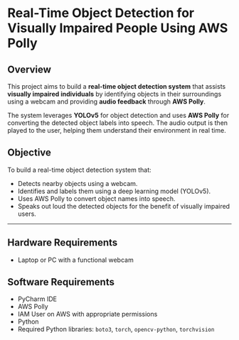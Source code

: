 # Real-Time Object Detection for Visually Impaired People Using AWS Polly

## Overview

This project aims to build a **real-time object detection system** that assists **visually impaired individuals** by identifying objects in their surroundings using a webcam and providing **audio feedback** through **AWS Polly**.

The system leverages **YOLOv5** for object detection and uses **AWS Polly** for converting the detected object labels into speech. The audio output is then played to the user, helping them understand their environment in real time.

## Objective

To build a real-time object detection system that:
- Detects nearby objects using a webcam.
- Identifies and labels them using a deep learning model (YOLOv5).
- Uses AWS Polly to convert object names into speech.
- Speaks out loud the detected objects for the benefit of visually impaired users.

---

## Hardware Requirements
- Laptop or PC with a functional webcam

## Software Requirements
- PyCharm IDE
- AWS Polly
- IAM User on AWS with appropriate permissions
- Python
- Required Python libraries: `boto3`, `torch`, `opencv-python`, `torchvision`


